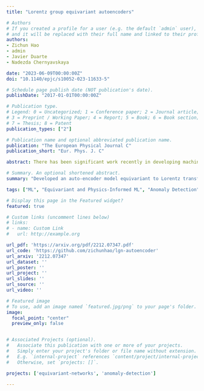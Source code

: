 ```yaml
---
title: "Lorentz group equivariant autoencoders"

# Authors
# If you created a profile for a user (e.g. the default `admin` user), write the username (folder name) here
# and it will be replaced with their full name and linked to their profile.
authors:
- Zichun Hao
- admin
- Javier Duarte
- Nadezda Chernyavskaya

date: "2023-06-09T00:00:00Z"
doi: "10.1140/epjc/s10052-023-11633-5"

# Schedule page publish date (NOT publication's date).
publishDate: "2017-01-01T00:00:00Z"

# Publication type.
# Legend: 0 = Uncategorized; 1 = Conference paper; 2 = Journal article;
# 3 = Preprint / Working Paper; 4 = Report; 5 = Book; 6 = Book section;
# 7 = Thesis; 8 = Patent
publication_types: ["2"]

# Publication name and optional abbreviated publication name.
publication: "The European Physical Journal C"
publication_short: "Eur. Phys. J. C"

abstract: There has been significant work recently in developing machine learning (ML) models in high energy physics (HEP) for tasks such as classification, simulation, and anomaly detection. Often these models are adapted from those designed for datasets in computer vision or natural language processing, which lack inductive biases suited to HEP data, such as equivariance to its inherent symmetries. Such biases have been shown to make models more performant and interpretable, and reduce the amount of training data needed. To that end, we develop the Lorentz group autoencoder (LGAE), an autoencoder model equivariant with respect to the proper, orthochronous Lorentz group SO+(3,1), with a latent space living in the representations of the group. We present our architecture and several experimental results on jets at the LHC and find it outperforms graph and convolutional neural network baseline models on several compression, reconstruction, and anomaly detection metrics. We also demonstrate the advantage of such an equivariant model in analyzing the latent space of the autoencoder, which can improve the explainability of potential anomalies discovered by such ML models.

# Summary. An optional shortened abstract.
summary: "Developed an auto-encoder model equivariant to Lorentz transformations of the input. We find it outperforms graph and convolutional neural networks on jet reconstruction and anomaly detection tasks."

tags: ["ML", "Equivariant and Physics-Informed ML", "Anomaly Detection"]

# Display this page in the Featured widget?
featured: true

# Custom links (uncomment lines below)
# links:
# - name: Custom Link
#   url: http://example.org

url_pdf: 'https://arxiv.org/pdf/2212.07347.pdf'
url_code: 'https://github.com/zichunhao/lgn-autoencoder'
url_arxiv: '2212.07347'
url_dataset: ''
url_poster: ''
url_project: ''
url_slides: ''
url_source: ''
url_video: ''

# Featured image
# To use, add an image named `featured.jpg/png` to your page's folder.
image:
  focal_point: "center"
  preview_only: false


# Associated Projects (optional).
#   Associate this publication with one or more of your projects.
#   Simply enter your project's folder or file name without extension.
#   E.g. `internal-project` references `content/project/internal-project/index.md`.
#   Otherwise, set `projects: []`.

projects: ['equivariant-networks', 'anomaly-detection']

---
```

